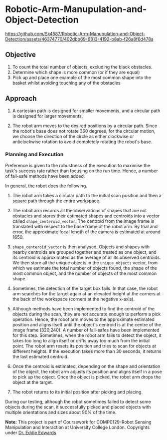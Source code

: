 # Robotic-Arm-Manupulation-and-Object-Detection



https://github.com/Sk4587/Robotic-Arm-Manupulation-and-Object-Detection/assets/46374770/402dbb69-6813-4192-b8ab-f26a8f6d478a


## Objective

1. To count the total number of objects, excluding the black obstacles.
1. Determine which shape is more common (or if they are equal)
1. Pick up and place one example of the most common shape into the basket whilst
avoiding touching any of the obstacles


## Approach

1. A cartesian path is designed for smaller movements, and a circular path is designed for larger movements.

1. The robot arm moves to the desired positions by a circular path. Since the robot's base does not rotate 360 degrees, for the circular motion, we choose the direction of the circle as either clockwise or anticlockwise rotation to avoid completely rotating the robot's base.


### Planning and Execution

Preference is given to the robustness of the execution to maximise the task's success rate rather than focusing on the run time. Hence, a number of fail-safe methods have been added.

In general, the robot does the following.

1. The robot arm takes a circular path to the initial scan position and then a square path through the entire workspace.

1. The robot arm records all the observations of shapes that are not obstacles and stores their estimated shapes and centroids into a vector called `shape_centeroid_vector`. The centroid from the image frame is translated with respect to the base frame of the robot arm. By trial and error, the approximate focal length of the camera is estimated at around 1650. 

1. `shape_centeroid_vector` is then analysed. Objects and shapes with nearby centroids are grouped together and treated as one object, and its centroid is approximated as the average of all its observed centroids. We then store all the unique objects in the `unique_objects` vector, from which we estimate the total number of objects found, the shape of the most common object, and the number of objects of the most common shape. 

1. Sometimes, the detection of the target box fails. In that case, the robot arm searches for the target again at an elevated height at the corners at the back of the workspace (corners at the negative x-axis).

1. Although methods have been implemented to find the centroid of the objects during the scan, they are not accurate enough to perform a pick operation. Hence, the robot arm moves to the approximate estimated position and aligns itself until the object's centroid is at the centre of the image frame (320,240). A number of fail-safes have been implemented for this step. Sometimes, when the robot arm fails to detect the object, it takes too long to align itself or drifts away too much from the initial point. The robot arm resets its position and tries to scan for objects at different heights. If the execution takes more than 30 seconds, it returns the last estimated centroid.

1. Once the centroid is estimated, depending on the shape and orientation of the object, the robot arm adjusts its position and aligns itself in a pose to pick up the object. Once the object is picked, the robot arm drops the object at the target. 

1. The robot returns to its initial position after picking and placing.

During our testing, although the robot sometimes failed to detect some objects during the scan, it successfully picked and placed objects with multiple orientations and sizes about 90% of the time. 

**Note:** This project is part of Coursework for COMP0129-Robot Sensing Manipulation and Interaction at University College London. Copyrights under [Dr. Eddie Edwards](https://www.ucl.ac.uk/surgical-robot-vision/eddie-edwards)
